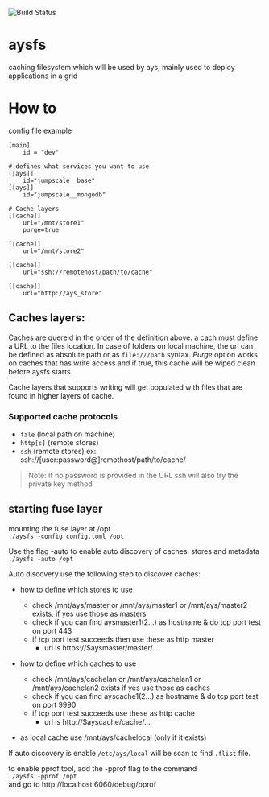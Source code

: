 ![Build Status](https://travis-ci.org/Jumpscale/aysfs.svg?branch=master)

# aysfs
caching filesystem which will be used by ays, mainly used to deploy applications in a grid

# How to
config file example
```
[main]
    id = "dev"

# defines what services you want to use
[[ays]]
    id="jumpscale__base"
[[ays]]
    id="jumpscale__mongodb"

# Cache layers
[[cache]]
    url="/mnt/store1"
    purge=true

[[cache]]
    url="/mnt/store2"

[[cache]]
    url="ssh://remotehost/path/to/cache"
    
[[cache]]
    url="http://ays_store"
```

## Caches layers:
Caches are quereid in the order of the definition above. a cach must define a URL to the files location. In case of folders
on local machine, the url can be defined as absolute path or as `file:///path` syntax.
*Purge* option works on caches that has write access and if true, this cache will be wiped clean before aysfs starts.

Cache layers that supports writing will get populated with files that are found in higher layers of cache.
### Supported cache protocols
* `file` (local path on machine)
* `http[s]` (remote stores)
* `ssh` (remote stores) ex: ssh://[user:password@]remothost/path/to/cache/

> Note: If no password is provided in the URL ssh will also try the private key method

## starting fuse layer
mounting the fuse layer at /opt  
```./aysfs -config config.toml /opt```

Use the flag -auto to enable auto discovery of caches, stores and metadata  
```./aysfs -auto /opt```  

Auto discovery use the following step to discover caches:
- how to define which stores to use
    - check /mnt/ays/master or /mnt/ays/master1 or /mnt/ays/master2 exists, if yes use those as masters
    - check if you can find aysmaster1(2...) as hostname & do tcp port test on port 443
    - if tcp port test succeeds then use these as http master
        - url is https://$aysmaster/master/...

- how to define which caches to use
    - check /mnt/ays/cachelan or /mnt/ays/cachelan1 or /mnt/ays/cachelan2 exists if yes use those as caches
    - check if you can find ayscache1(2...) as hostname & do tcp port test on port 9990
    - if tcp port test succeeds use these as http cache
        - url is http://$ayscache/cache/...

- as local cache use /mnt/ays/cachelocal (only if it exists)

If auto discovery is enable ```/etc/ays/local``` will be scan to find ```.flist``` file.


to enable pprof tool, add the -pprof flag to the command  
```./aysfs -pprof /opt```  
and go to http://localhost:6060/debug/pprof
